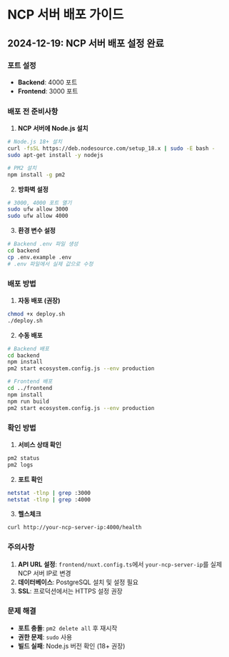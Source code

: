 # NCP 서버 배포 가이드

## 2024-12-19: NCP 서버 배포 설정 완료

### 포트 설정
- **Backend**: 4000 포트
- **Frontend**: 3000 포트

### 배포 전 준비사항

1. **NCP 서버에 Node.js 설치**
```bash
# Node.js 18+ 설치
curl -fsSL https://deb.nodesource.com/setup_18.x | sudo -E bash -
sudo apt-get install -y nodejs

# PM2 설치
npm install -g pm2
```

2. **방화벽 설정**
```bash
# 3000, 4000 포트 열기
sudo ufw allow 3000
sudo ufw allow 4000
```

3. **환경 변수 설정**
```bash
# Backend .env 파일 생성
cd backend
cp .env.example .env
# .env 파일에서 실제 값으로 수정
```

### 배포 방법

1. **자동 배포 (권장)**
```bash
chmod +x deploy.sh
./deploy.sh
```

2. **수동 배포**
```bash
# Backend 배포
cd backend
npm install
pm2 start ecosystem.config.js --env production

# Frontend 배포
cd ../frontend
npm install
npm run build
pm2 start ecosystem.config.js --env production
```

### 확인 방법

1. **서비스 상태 확인**
```bash
pm2 status
pm2 logs
```

2. **포트 확인**
```bash
netstat -tlnp | grep :3000
netstat -tlnp | grep :4000
```

3. **헬스체크**
```bash
curl http://your-ncp-server-ip:4000/health
```

### 주의사항

1. **API URL 설정**: `frontend/nuxt.config.ts`에서 `your-ncp-server-ip`를 실제 NCP 서버 IP로 변경
2. **데이터베이스**: PostgreSQL 설치 및 설정 필요
3. **SSL**: 프로덕션에서는 HTTPS 설정 권장

### 문제 해결

- **포트 충돌**: `pm2 delete all` 후 재시작
- **권한 문제**: `sudo` 사용
- **빌드 실패**: Node.js 버전 확인 (18+ 권장) 